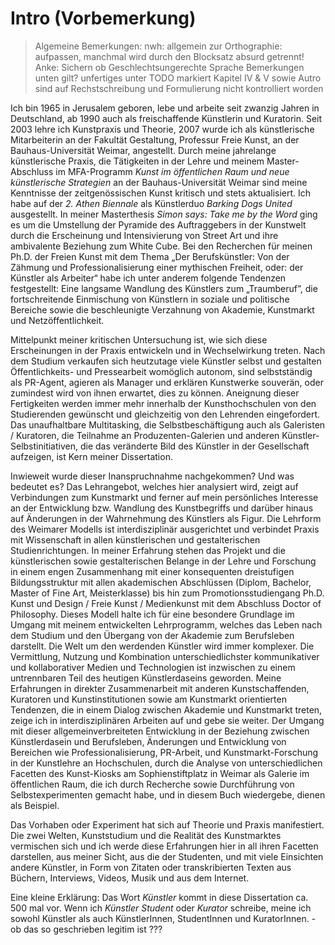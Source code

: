 # Intro (Vorbemerkung)

> Algemeine Bemerkungen:
> nwh: allgemein zur Orthographie: aufpassen, manchmal wird durch den Blocksatz absurd getrennt!
> Anke: Sichern ob Geschlechtsungerechte Sprache Bemerkungen unten gilt?
> unfertiges unter TODO markiert
> Kapitel IV & V sowie Autro sind auf Rechstschreibung und Formulierung nicht kontrolliert worden
	


Ich bin 1965 in Jerusalem geboren, lebe und arbeite seit zwanzig Jahren in Deutschland, ab 1990 auch als freischaffende Künstlerin und Kuratorin. 
Seit 2003 lehre ich Kunstpraxis und Theorie, 2007 wurde ich als künstlerische Mitarbeiterin an der Fakultät Gestaltung, Professur Freie Kunst, 
an der Bauhaus-Universität Weimar, angestellt. Durch meine jahrelange künstlerische Praxis, die Tätigkeiten in der Lehre und meinem Master-Abschluss 
im MFA-Programm *Kunst im öffentlichen Raum und neue künstlerische Strategien* an der Bauhaus-Universität Weimar sind meine Kenntnisse der zeitgenössischen 
Kunst kritisch und stets aktualisiert. Ich habe auf der *2. Athen Biennale* als Künstlerduo *Barking Dogs United* ausgestellt. In meiner Masterthesis 
*Simon says: Take me by the Word* ging es um die Umstellung der Pyramide des Auftraggebers in der Kunstwelt durch die Erscheinung und Intensivierung 
von Street Art und ihre ambivalente Beziehung zum White Cube. Bei den Recherchen für meinen Ph.D. der Freien Kunst mit dem Thema „Der Berufskünstler: 
Von der Zähmung und Professionalisierung einer mythischen Freiheit, oder: der Künstler als Arbeiter“ habe ich unter anderem folgende Tendenzen festgestellt: 
Eine langsame Wandlung des Künstlers zum „Traumberuf”, die fortschreitende Einmischung von Künstlern in soziale und politische Bereiche sowie die beschleunigte 
Verzahnung von Akademie, Kunstmarkt und Netzöffentlichkeit. 

Mittelpunkt meiner kritischen Untersuchung ist, wie sich diese Erscheinungen in der Praxis entwickeln und in Wechselwirkung treten. Nach dem Studium verkaufen 
sich heutzutage viele Künstler selbst und gestalten Öffentlichkeits- und Pressearbeit womöglich autonom, sind selbstständig als PR-Agent, agieren als Manager 
und erklären Kunstwerke souverän, oder zumindest wird von ihnen erwartet, dies zu können. Aneignung dieser Fertigkeiten werden immer mehr innerhalb der Kunsthochschulen von 
den Studierenden gewünscht und gleichzeitig von den Lehrenden eingefordert. Das unaufhaltbare Multitasking, die Selbstbeschäftigung auch als Galeristen / Kuratoren, 
die Teilnahme an Produzenten-Galerien und anderen Künstler-Selbstinitiativen, die das veränderte Bild des Künstler in der Gesellschaft aufzeigen, ist Kern meiner Dissertation. 

Inwieweit wurde dieser Inanspruchnahme nachgekommen? Und was bedeutet es? Das Lehrangebot, welches hier analysiert wird, 
zeigt auf Verbindungen zum Kunstmarkt und ferner auf mein persönliches Interesse an der Entwicklung bzw. Wandlung des Kunstbegriffs und darüber hinaus 
auf Änderungen in der Wahrnehmung des Künstlers als Figur. Die Lehrform des Weimarer Modells ist interdisziplinär ausgerichtet 
und verbindet Praxis mit Wissenschaft in allen künstlerischen und gestalterischen Studienrichtungen. In meiner Erfahrung 
stehen das Projekt und die künstlerischen sowie gestalterischen Belange in der Lehre und Forschung in einem engen Zusammenhang mit 
einer konsequenten dreistufigen Bildungsstruktur mit allen akademischen Abschlüssen (Diplom, Bachelor, Master of Fine Art, Meisterklasse) bis hin zum 
Promotionsstudiengang Ph.D. Kunst und Design / Freie Kunst / Medienkunst mit dem Abschluss Doctor of Philosophy. Dieses Modell halte ich für 
eine besondere Grundlage im Umgang mit meinem entwickelten Lehrprogramm, welches das Leben nach dem Studium und den Übergang 
von der Akademie zum Berufsleben darstellt. Die Welt um den werdenden Künstler wird immer komplexer. Die Vermittlung, Nutzung und Kombination unterschiedlichster 
kommunikativer und kollaborativer Medien und Technologien ist inzwischen zu einem untrennbaren Teil des heutigen Künstlerdaseins geworden. Meine Erfahrungen 
in direkter Zusammenarbeit mit anderen Kunstschaffenden, Kuratoren und Kunstinstitutionen sowie am Kunstmarkt orientierten Tendenzen, die in 
einem Dialog zwischen Akademie und Kunstmarkt treten, zeige ich in interdisziplinären Arbeiten auf und gebe sie weiter. Der Umgang mit dieser allgemeinverbreiteten 
Entwicklung in der Beziehung zwischen Künstlerdasein und Berufsleben, Änderungen und Entwicklung von Bereichen wie Professionalisierung, PR-Arbeit, und Kunstmarkt-Forschung 
in der Kunstlehre an Hochschulen, durch die Analyse von unterschiedlichen Facetten des Kunst-Kiosks am 
Sophienstiftplatz in Weimar als Galerie im öffentlichen Raum, die ich durch Recherche sowie Durchführung von Selbstexperimenten gemacht habe, und in diesem Buch wiedergebe, dienen als Beispiel.  

Das Vorhaben oder Experiment hat sich auf Theorie und Praxis manifestiert. Die zwei Welten, Kunststudium und die Realität des Kunstmarktes vermischen 
sich und ich werde diese Erfahrungen hier in all ihren Facetten darstellen, aus meiner Sicht, aus die der Studenten, und mit viele Einsichten andere Künstler, in Form von Zitaten
oder transkribierten Texten aus Büchern, Interviews, Videos, Musik und aus dem Internet. 

Eine kleine Erklärung: 
Das Wort *Künstler* kommt in diese Dissertation ca. 500 mal vor. Wenn ich *Künstler* *Student* oder *Kurator* schreibe, meine ich sowohl Künstler als auch KünstlerInnen, 
StudentInnen und KuratorInnen. - ob das so geschrieben legitim ist ???
